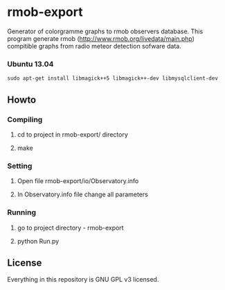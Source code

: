 rmob-export
===========

Generator of colorgramme graphs to rmob observers database. This program generate rmob (http://www.rmob.org/livedata/main.php) compitible graphs from radio meteor detection sofware data. 

### Ubuntu 13.04

    sudo apt-get install libmagick++5 libmagick++-dev libmysqlclient-dev
 

## Howto

### Compiling

1. cd to project in rmob-export/ directory

2. make

### Setting

1. Open file rmob-export/io/Observatory.info

2. In Observatory.info file change all parameters


### Running

1. go to project directory - rmob-export

2. python Run.py


## License

Everything in this repository is GNU GPL v3 licensed.

